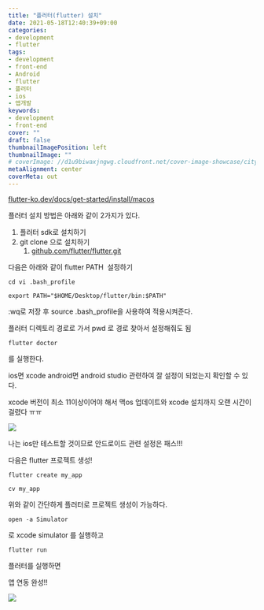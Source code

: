 ```yaml
---
title: "플러터(flutter) 설치"
date: 2021-05-18T12:40:39+09:00
categories: 
- development
- flutter
tags: 
- development
- front-end
- Android
- flutter
- 플러터
- ios
- 앱개발
keywords: 
- development
- front-end
cover: ""
draft: false
thumbnailImagePosition: left
thumbnailImage: ""
# coverImage: //d1u9biwaxjngwg.cloudfront.net/cover-image-showcase/city.jpg
metaAlignment: center
coverMeta: out
---
```


[flutter-ko.dev/docs/get-started/install/macos](https://flutter-ko.dev/docs/get-started/install/macos)


플러터 설치 방법은 아래와 같이 2가지가 있다. 

1.  플러터 sdk로 설치하기 
2.  git clone 으로 설치하기 
    1.  [github.com/flutter/flutter.git](https://github.com/flutter/flutter.git)

다음은 아래와 같이 flutter PATH  설정하기

```
cd vi .bash_profile
```

```
export PATH="$HOME/Desktop/flutter/bin:$PATH"
```

:wq로 저장 후 source .bash\_profile을 사용하여 적용시켜준다.

플러터 디렉토리 경로로 가서 pwd 로 경로 찾아서 설정해줘도 됨

```
flutter doctor 
```

를 실행한다.

ios면 xcode android면 android studio 관련하여 잘 설정이 되었는지 확인할 수 있다. 

xcode 버전이 최소 11이상이어야 해서 맥os 업데이트와 xcode 설치까지 오랜 시간이 걸렸다 ㅠㅠ

![](https://img1.daumcdn.net/thumb/R1280x0/?scode=mtistory2&fname=https%3A%2F%2Fblog.kakaocdn.net%2Fdn%2FbzWjbD%2FbtqIrtUywhh%2FiIIFlKx57k8ecdE1ZdvUz1%2Fimg.png)

나는 ios만 테스트할 것이므로 안드로이드 관련 설정은 패스!!!

다음은 flutter 프로젝트 생성!

```
flutter create my_app

cv my_app
```

위와 같이 간단하게 플러터로 프로젝트 생성이 가능하다. 

```
open -a Simulator
```

로 xcode simulator 를 실행하고 

```
flutter run
```

플러터를 실행하면 

앱 연동 완성!!

![](https://img1.daumcdn.net/thumb/R1280x0/?scode=mtistory2&fname=https%3A%2F%2Fblog.kakaocdn.net%2Fdn%2FcvwEfZ%2FbtqIFw2Kt69%2FZrqh8pmu2fyrYUMWykbLwk%2Fimg.png)